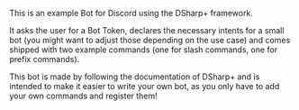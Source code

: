 This is an example Bot for Discord using the DSharp+ framework.

It asks the user for a Bot Token, declares the necessary intents for a small bot (you might want to adjust those depending on the use case)
and comes shipped with two example commands (one for slash commands, one for prefix commands).

This bot is made by following the documentation of DSharp+ and is intended to make it easier to write your own bot, as you only have to add your own commands and register them!
